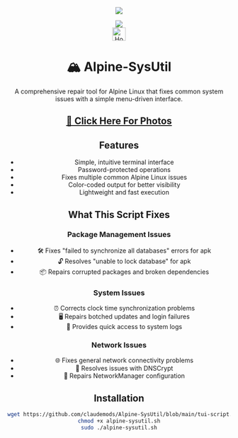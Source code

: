 <p align="center">
  <img src="https://i.postimg.cc/d1VR617H/alpine.webp">
</p>

<div align="center">
  <a href="https://www.alpinelinux.org/" target="_blank">
    <img src="https://img.shields.io/badge/DISTRO-Alpine-00FFFF?style=for-the-badge&logo=Alpine">
  </a>
</div>


<div align="center">
  <a href="https://www.deepseek.com/" target="_blank">
    <img alt="Homepage" src="https://i.postimg.cc/Hs2vbbZ8/Deep-Seek-Homepage.png" style="height: 30px; width: auto;">
  </a>

<div align="center">
  <h1>🏔️ Alpine-SysUtil</h1>

A comprehensive repair tool for Alpine Linux that fixes common system issues with a simple menu-driven interface.

<h2><a href="https://github.com/claudemods/Alpine-SysUtil/tree/main/photos">📸 Click Here For Photos</a></h2>

## Features

- Simple, intuitive terminal interface
- Password-protected operations
- Fixes multiple common Alpine Linux issues
- Color-coded output for better visibility
- Lightweight and fast execution

## What This Script Fixes

### Package Management Issues
- 🛠️ Fixes "failed to synchronize all databases" errors for apk
- 🔓 Resolves "unable to lock database" for apk
- 📦 Repairs corrupted packages and broken dependencies

### System Issues
- ⏰ Corrects clock time synchronization problems
- 🖥️ Repairs botched updates and login failures
- 📜 Provides quick access to system logs

### Network Issues
- 🌐 Fixes general network connectivity problems
- 🔄 Resolves issues with DNSCrypt
- 📶 Repairs NetworkManager configuration

## Installation

```bash
wget https://github.com/claudemods/Alpine-SysUtil/blob/main/tui-script.sh
chmod +x alpine-sysutil.sh
sudo ./alpine-sysutil.sh
